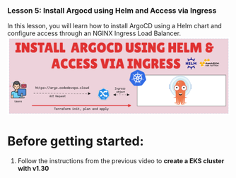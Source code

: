 ### Lesson 5: Install Argocd using Helm and Access via Ingress

In this lesson, you will learn how to install ArgoCD using a Helm chart and configure access through an NGINX Ingress Load Balancer. 
![ARGOCD](ArgoCD.png)

# Before getting started:
1. Follow the instructions from the previous video to <b>create a EKS cluster with v1.30</b>
